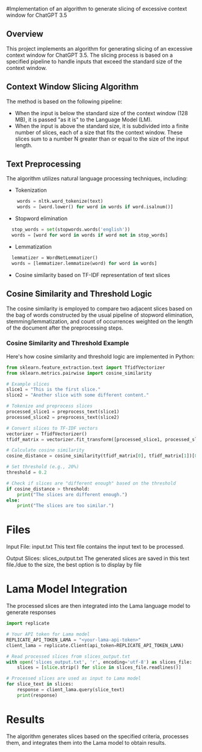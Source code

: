 #Implementation of an algorithm to generate slicing of excessive context window for ChatGPT 3.5
## Overview

This project implements an algorithm for generating slicing of an excessive context window for ChatGPT 3.5. The slicing process is based on a specified pipeline to handle inputs that exceed the standard size of the context window.

## Context Window Slicing Algorithm

The method is based on the following pipeline:

- When the input is below the standard size of the context window (128 MB), it is passed "as it is" to the Language Model (LM).
- When the input is above the standard size, it is subdivided into a finite number of slices, each of a size that fits the context window. These slices sum to a number N greater than or equal to the size of the input length.

## Text Preprocessing

The algorithm utilizes natural language processing techniques, including:

- Tokenization
```python
    words = nltk.word_tokenize(text)
    words = [word.lower() for word in words if word.isalnum()]
```
- Stopword elimination
```python
  stop_words = set(stopwords.words('english'))
  words = [word for word in words if word not in stop_words]
```
- Lemmatization
```python
  lemmatizer = WordNetLemmatizer()
  words = [lemmatizer.lemmatize(word) for word in words]
```
- Cosine similarity based on TF-IDF representation of text slices

## Cosine Similarity and Threshold Logic

The cosine similarity is employed to compare two adjacent slices based on the bag of words constructed by the usual pipeline of stopword elimination, stemming/lemmatization, and count of occurrences weighted on the length of the document after the preprocessing steps.

### Cosine Similarity and Threshold Example

Here's how cosine similarity and threshold logic are implemented in Python:

```python
from sklearn.feature_extraction.text import TfidfVectorizer
from sklearn.metrics.pairwise import cosine_similarity

# Example slices
slice1 = "This is the first slice."
slice2 = "Another slice with some different content."

# Tokenize and preprocess slices
processed_slice1 = preprocess_text(slice1)
processed_slice2 = preprocess_text(slice2)

# Convert slices to TF-IDF vectors
vectorizer = TfidfVectorizer()
tfidf_matrix = vectorizer.fit_transform([processed_slice1, processed_slice2])

# Calculate cosine similarity
cosine_distance = cosine_similarity(tfidf_matrix[0], tfidf_matrix[1])[0][0]

# Set threshold (e.g., 20%)
threshold = 0.2

# Check if slices are "different enough" based on the threshold
if cosine_distance > threshold:
    print("The slices are different enough.")
else:
    print("The slices are too similar.")
```


# Files
Input File: input.txt
This text file contains the input text to be processed.

Output Slices: slices_output.txt
The generated slices are saved in this text file./due to the size, the best option is to display by file

# Lama Model Integration
The processed slices are then integrated into the Lama language model to generate responses
````python
import replicate

# Your API token for Lama model
REPLICATE_API_TOKEN_LAMA = "<your-lama-api-token>"
client_lama = replicate.Client(api_token=REPLICATE_API_TOKEN_LAMA)

# Read processed slices from slices_output.txt
with open('slices_output.txt', 'r', encoding='utf-8') as slices_file:
    slices = [slice.strip() for slice in slices_file.readlines()]

# Processed slices are used as input to Lama model
for slice_text in slices:
    response = client_lama.query(slice_text)
    print(response)
````
# Results
The algorithm generates slices based on the specified criteria, processes them, and integrates them into the Lama model to obtain results. 



